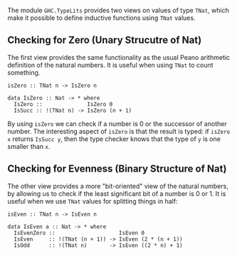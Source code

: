 
The module `GHC.TypeLits` provides two views on values of type `TNat`,
which make it possible to define inductive functions using `TNat` values.

## Checking for Zero (Unary Strucutre of Nat)


The first view provides the same functionality as the usual
Peano arithmetic definition of the natural numbers.  It
is useful when using `TNat` to count something.

```wiki
isZero :: TNat n -> IsZero n

data IsZero :: Nat -> * where
  IsZero ::              IsZero 0
  IsSucc :: !(TNat n) -> IsZero (n + 1)
```


By using `isZero` we can check if a number is 0 or the successor
of another number.  The interesting aspect of `isZero` is that
the result is typed:  if `isZero x` returns `IsSucc y`,
then the type checker knows that the type of `y` is one smaller
than `x`.

## Checking for Evenness (Binary Structure of Nat)


The other view provides a more "bit-oriented" view of
the natural numbers, by allowing us to check if the least
significant bit of a number is 0 or 1.  It is useful
when we use `TNat` values for splitting things
in half:

```wiki
isEven :: TNat n -> IsEven n

data IsEven a :: Nat -> * where
  IsEvenZero ::                    IsEven 0
  IsEven     :: !(TNat (n + 1)) -> IsEven (2 * (n + 1))
  IsOdd      :: !(TNat n)       -> IsEven ((2 * n) + 1)
```